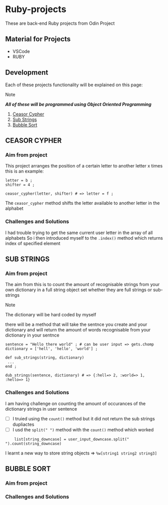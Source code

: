 # Ruby-projects
<p>These are back-end Ruby projects from Odin Project</p>

## Material for Projects
- VSCode
- RUBY

## Development 
Each of these projects functionality will be explained on this page:

> [!NOTE]
> ***All of these will be programmed using _Object Oriented Programming_***

1. [Ceasor Cypher](./ceasor-cypher/main.rb)
2. [Sub Strings](./sub-strings/main.rb)
3. [Bubble Sort](./bubble-sort/main.rb)


## CEASOR CYPHER
### Aim from project
This project arranges the position of a certain letter to another letter x times 
this is an example:

```
letter = b ;
shifter = 4 ;

ceasor_cypher(letter, shifter) # => letter = f ;
```
The `ceasor_cypher` method shifts the letter available to another letter in the alphabet

### Challenges and Solutions
I had trouble trying to get the same current user letter in the array of all alphabets
So i then introduced myself to the `.index()` method which returns index of specified element


## SUB STRINGS 
### Aim from project
The aim from this is to count the amount of recognisable strings from your own dictionary in a full string object set whether they are full strings or sub-strings 

> [!NOTE]
> The dictionary will be hard coded by myself 

there will be a method that will take the sentnce you create and your dictionary and will return the amount of words recognisable from your dictionary in your sentnce 

```
sentence = "Hello there world" ; # can be user input => gets.chomp
dictionary = ['hell', 'hello', 'world'] ;

def sub_strings(string, dictionary)
 ...
end ;

dub_strings(sentence, dictionary) # => {:hell=> 2, :world=> 1, :hello=> 1} 
```

### Challenges and Solutions
I am having challenge on counting the amount of occurances of the dictionary strings in user sentence

- [ ] I truied using the `count()` method but it did not return the sub strings dupliactes 
- [ ] I usd the `split(" ")` method with the `count()` method which worked

```
    list[string_downcase] = user_input_downcase.split(" ").count(string_downcase)
```
I learnt a new way to store string objects => `%w[string1 string2 string3]`


## BUBBLE SORT
### Aim from project

### Challenges and Solutions



